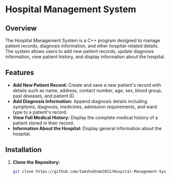 # Hospital Management System

## Overview

The Hospital Management System is a C++ program designed to manage patient records, diagnosis information, and other hospital-related details. The system allows users to add new patient records, update diagnosis information, view patient history, and display information about the hospital.

## Features

- **Add New Patient Record:** Create and save a new patient's record with details such as name, address, contact number, age, sex, blood group, past diseases, and patient ID.
- **Add Diagnosis Information:** Append diagnosis details including symptoms, diagnosis, medicines, admission requirements, and ward type to a patient's record.
- **View Full Medical History:** Display the complete medical history of a patient stored in their record.
- **Information About the Hospital:** Display general information about the hospital.

## Installation

1. **Clone the Repository:**

   ```bash
   git clone https://github.com/Iamshubham2022/Hospital-Management-System.git
